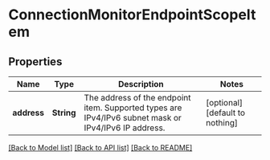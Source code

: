 # ConnectionMonitorEndpointScopeItem


## Properties
Name | Type | Description | Notes
------------ | ------------- | ------------- | -------------
**address** | **String** | The address of the endpoint item. Supported types are IPv4/IPv6 subnet mask or IPv4/IPv6 IP address. | [optional] [default to nothing]


[[Back to Model list]](../README.md#models) [[Back to API list]](../README.md#api-endpoints) [[Back to README]](../README.md)


